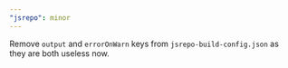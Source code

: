 ```yaml
---
"jsrepo": minor
---
```


Remove `output` and `errorOnWarn` keys from `jsrepo-build-config.json` as they are both useless now.
